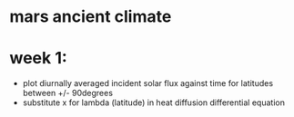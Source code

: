 # mars ancient climate

# week 1:
- plot diurnally averaged incident solar flux against time for latitudes between +/- 90degrees
- substitute x for lambda (latitude) in heat diffusion differential equation
